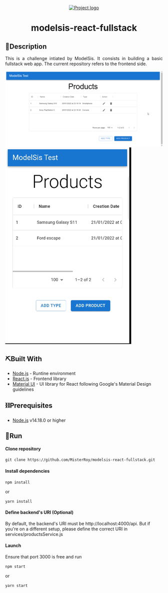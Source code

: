 <p align="center">
  <a href="" rel="noopener">
 <img src="https://media-exp1.licdn.com/dms/image/C4E1BAQHwwdz5qaR5GQ/company-background_10000/0/1561019598407?e=2159024400&v=beta&t=5nopk-NOQXVygl5k1yOR_6DXHnvePwjlnlEatUWsn9Q" alt="Project logo"></a>
</p>
<h1 align="center">modelsis-react-fullstack</h1>

## 🏁Description

<div style="text-align: justify">This is a challenge intiated by ModelSis.
It consists in building a basic fullstack web app.
The current repository refers to the frontend side.</div>

![demo-web-desktop](demo_desktop.gif)
![demo-web-mobile](demo_mobile.gif)


## ⛏️Built With

- [Node.js](https://nodejs.org/) - Runtine environment
- [React.js](https://reactjs.org/) - Frontend library
- [Material UI](https://mui.com/) - UI library for React following Google's Material Design guidelines


## ⛓️Prerequisites

- [Node.js](https://nodejs.org/) v14.18.0 or higher

## 🚀Run

#### Clone repository
```
git clone https://github.com/MisterRoy/modelsis-react-fullstack.git
```

#### Install dependencies
```
npm install
```
or
```
yarn install
```

#### Define backend's URI (Optional)
By default, the backend's URI must be http://localhost:4000/api.
But if you're on a different setup, please define the correct URI in services/productsService.js

#### Launch
Ensure that port 3000 is free and run
```
npm start
```
or
```
yarn start
```
